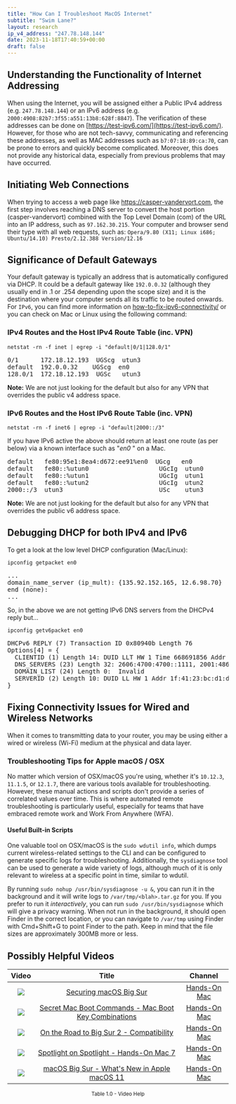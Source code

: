 ```yaml
---
title: "How Can I Troubleshoot MacOS Internet"
subtitle: "Swim Lane?"
layout: research
ip_v4_address: "247.78.148.144"
date: 2023-11-18T17:40:59+00:00
draft: false
---
```


## Understanding the Functionality of Internet Addressing

When using the Internet, you will be assigned either a Public IPv4 address (e.g. ```247.78.148.144```) or an IPv6 address (e.g. ```2000:4908:82b7:3f55:a551:13b8:628f:8847```). The verification of these addresses can be done on [https://test-ipv6.com/](https://test-ipv6.com/). However, for those who are not tech-savvy, communicating and referencing these addresses, as well as MAC addresses such as ```b7:07:18:89:ca:70```, can be prone to errors and quickly become complicated. Moreover, this does not provide any historical data, especially from previous problems that may have occurred.
## Initiating Web Connections

When trying to access a web page like https://casper-vandervort.com, the first step involves reaching a DNS server to convert the host portion (casper-vandervort) combined with the Top Level Domain (com) of the URL into an IP address, such as ```97.162.30.215```. Your computer and browser send their type with all web requests, such as: ```Opera/9.80 (X11; Linux i686; Ubuntu/14.10) Presto/2.12.388 Version/12.16```
## Significance of Default Gateways

Your default gateway is typically an address that is automatically configured via DHCP. It could be a default gateway like ```192.0.0.32``` (although they usually end in .1 or .254 depending upon the scope size) and it is the destination where your computer sends all its traffic to be routed onwards. For ```IPv6```, you can find more information on [how-to-fix-ipv6-connectivity/](/blog/how-to-fix-ipv6-connectivity/) or you can check on Mac or Linux using the following command:
### IPv4 Routes and the Host IPv4 Route Table (inc. VPN)
```netstat -rn -f inet | egrep -i "default|0/1|128.0/1"```

<pre>
0/1      172.18.12.193  UGScg  utun3
default  192.0.0.32    UGScg  en0
128.0/1  172.18.12.193  UGSc   utun3</pre>

**Note:** We are not just looking for the default but also for any VPN that overrides the public v4 address space.

### IPv6 Routes and the Host IPv6 Route Table (inc. VPN)
```netstat -rn -f inet6 | egrep -i "default|2000::/3"```

If you have IPv6 active the above should return at least one route (as per below) via a known interface such as "_en0_ " on a Mac. 

<pre>
default   fe80:95e1:8ea4:d672:ee91%en0  UGcg   en0
default   fe80::%utun0                   UGcIg  utun0
default   fe80::%utun1                   UGcIg  utun1
default   fe80::%utun2                   UGcIg  utun2
2000::/3  utun3                          USc    utun3</pre>

**Note:** We are not just looking for the default but also for any VPN that overrides the public v6 address space.
<br>

## Debugging DHCP for both IPv4 and IPv6

To get a look at the low level DHCP configuration (Mac/Linux): 

```ipconfig getpacket en0```

<pre>
...
domain_name_server (ip_mult): {135.92.152.165, 12.6.98.70}
end (none):
...</pre>

So, in the above we are not getting IPv6 DNS servers from the DHCPv4 reply but...

```ipconfig getv6packet en0```

<pre>
DHCPv6 REPLY (7) Transaction ID 0x80940b Length 76
Options[4] = {
  CLIENTID (1) Length 14: DUID LLT HW 1 Time 668691856 Addr b7:07:18:89:ca:70
  DNS_SERVERS (23) Length 32: 2606:4700:4700::1111, 2001:4860:4860::8844
  DOMAIN_LIST (24) Length 0:  Invalid
  SERVERID (2) Length 10: DUID LL HW 1 Addr 1f:41:23:bc:d1:d1
}</pre>




## Fixing Connectivity Issues for Wired and Wireless Networks
When it comes to transmitting data to your router, you may be using either a wired or wireless (Wi-Fi) medium at the physical and data layer.
### Troubleshooting Tips for Apple macOS / OSX
No matter which version of OSX/macOS you're using, whether it's ```10.12.3```, ```11.1.5```, or ```12.1.7```, there are various tools available for troubleshooting. However, these manual actions and scripts don't provide a series of correlated values over time. This is where automated remote troubleshooting is particularly useful, especially for teams that have embraced remote work and Work From Anywhere (WFA).
#### Useful Built-in Scripts
One valuable tool on OSX/macOS is the ```sudo wdutil info```, which dumps current wireless-related settings to the CLI and can be configured to generate specific logs for troubleshooting. Additionally, the ```sysdiagnose``` tool can be used to generate a wide variety of logs, although much of it is only relevant to wireless at a specific point in time, similar to wdutil.

By running ```sudo nohup /usr/bin/sysdiagnose -u &```, you can run it in the background and it will write logs to ```/var/tmp/<blah>.tar.gz``` for you. If you prefer to run it *interactively*, you can run 
```sudo /usr/bin/sysdiagnose``` which will give a privacy warning. When not run in the background, it should open Finder in the correct location, or you can navigate to ```/var/tmp``` using Finder with Cmd+Shift+G to point Finder to the path. Keep in mind that the file sizes are approximately 300MB more or less.
## Possibly Helpful Videos

<link href="/plugins/lity/css/lity.min.css" rel="stylesheet">
<script src="/plugins/lity/js/lity.min.js"></script>
<div class="table1-start"></div>

|Video | Title | Channel |
| :---: | :---: | :---: |
|<a href="https://www.youtube.com/watch?v=7KdhJimuhNw" data-lity><img src="https://i.ytimg.com/vi/7KdhJimuhNw/default.jpg" class="img-fluid"></a>|<a href="https://www.youtube.com/watch?v=7KdhJimuhNw" data-lity>Securing macOS Big Sur</a>|<a target="_blank" href="https://www.youtube.com/channel/UCg43DP8MdHVcl4rFK_delBg" >Hands-On Mac</a>|
|<a href="https://www.youtube.com/watch?v=VwNYWAxHCgM" data-lity><img src="https://i.ytimg.com/vi/VwNYWAxHCgM/default.jpg" class="img-fluid"></a>|<a href="https://www.youtube.com/watch?v=VwNYWAxHCgM" data-lity>Secret Mac Boot Commands - Mac Boot Key Combinations</a>|<a target="_blank" href="https://www.youtube.com/channel/UCg43DP8MdHVcl4rFK_delBg" >Hands-On Mac</a>|
|<a href="https://www.youtube.com/watch?v=HEbK-Tignuc" data-lity><img src="https://i.ytimg.com/vi/HEbK-Tignuc/default.jpg" class="img-fluid"></a>|<a href="https://www.youtube.com/watch?v=HEbK-Tignuc" data-lity>On the Road to Big Sur 2 - Compatibility</a>|<a target="_blank" href="https://www.youtube.com/channel/UCg43DP8MdHVcl4rFK_delBg" >Hands-On Mac</a>|
|<a href="https://www.youtube.com/watch?v=RslZ4W1EPqk" data-lity><img src="https://i.ytimg.com/vi/RslZ4W1EPqk/default.jpg" class="img-fluid"></a>|<a href="https://www.youtube.com/watch?v=RslZ4W1EPqk" data-lity>Spotlight on Spotlight - Hands-On Mac 7</a>|<a target="_blank" href="https://www.youtube.com/channel/UCg43DP8MdHVcl4rFK_delBg" >Hands-On Mac</a>|
|<a href="https://www.youtube.com/watch?v=JMKi6o9kaZI" data-lity><img src="https://i.ytimg.com/vi/JMKi6o9kaZI/default.jpg" class="img-fluid"></a>|<a href="https://www.youtube.com/watch?v=JMKi6o9kaZI" data-lity>macOS Big Sur - What&#39;s New in Apple macOS 11</a>|<a target="_blank" href="https://www.youtube.com/channel/UCg43DP8MdHVcl4rFK_delBg" >Hands-On Mac</a>|

<center><small>Table 1.0 - Video Help</small></center>
 <br>
<div class="table1-end"></div>
<script type="text/javascript">
(function() {
    $('div.table1-start').nextUntil('div.table1-end', 'table').addClass('table thead-dark table-striped table-responsive rounded').attr('id', 't1');
    $('#t1').find('thead').addClass('thead-dark');
})();
</script>
